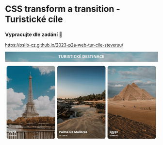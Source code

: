 # CSS transform a transition - Turistické cíle
### Vypracujte dle zadání 🙂
https://pslib-cz.github.io/2023-p2a-web-tur-cile-steveruu/

![gif preview](./assets/preview.gif)
